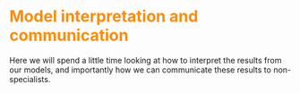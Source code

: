 # <font color="darkorange">Model interpretation and communication</font>

Here we will spend a little time looking at how to interpret the results from our models, and importantly how we can communicate these results to non-specialists.